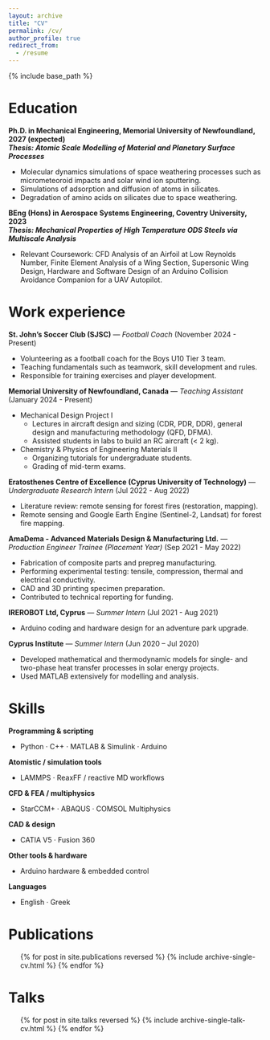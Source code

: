 ```yaml
---
layout: archive
title: "CV"
permalink: /cv/
author_profile: true
redirect_from:
  - /resume
---
```


{% include base_path %}

# Education

**Ph.D. in Mechanical Engineering, Memorial University of Newfoundland, 2027 (expected)**  
***Thesis: Atomic Scale Modelling of Material and Planetary Surface Processes***  

* Molecular dynamics simulations of space weathering processes such as micrometeoroid impacts and solar wind ion sputtering.  
* Simulations of adsorption and diffusion of atoms in silicates.  
* Degradation of amino acids on silicates due to space weathering.

**BEng (Hons) in Aerospace Systems Engineering, Coventry University, 2023**  
***Thesis: Mechanical Properties of High Temperature ODS Steels via Multiscale Analysis***  

* Relevant Coursework: CFD Analysis of an Airfoil at Low Reynolds Number, Finite Element Analysis of a Wing Section, Supersonic Wing Design, Hardware and Software Design of an Arduino Collision Avoidance Companion for a UAV Autopilot.

# Work experience

**St. John’s Soccer Club (SJSC)** — *Football Coach* (November 2024 - Present)  

* Volunteering as a football coach for the Boys U10 Tier 3 team.  
* Teaching fundamentals such as teamwork, skill development and rules.  
* Responsible for training exercises and player development.

**Memorial University of Newfoundland, Canada** — *Teaching Assistant* (January 2024 - Present)  

* Mechanical Design Project I  
    * Lectures in aircraft design and sizing (CDR, PDR, DDR), general design and manufacturing methodology (QFD, DFMA).  
    * Assisted students in labs to build an RC aircraft (< 2 kg).  
* Chemistry & Physics of Engineering Materials II  
    * Organizing tutorials for undergraduate students.  
    * Grading of mid-term exams.

**Eratosthenes Centre of Excellence (Cyprus University of Technology)** — *Undergraduate Research Intern* (Jul 2022 - Aug 2022)  

* Literature review: remote sensing for forest fires (restoration, mapping).  
* Remote sensing and Google Earth Engine (Sentinel-2, Landsat) for forest fire mapping.

**AmaDema - Advanced Materials Design & Manufacturing Ltd.** — *Production Engineer Trainee (Placement Year)* (Sep 2021 - May 2022)  

* Fabrication of composite parts and prepreg manufacturing.  
* Performing experimental testing: tensile, compression, thermal and electrical conductivity.  
* CAD and 3D printing specimen preparation.  
* Contributed to technical reporting for funding.

**IREROBOT Ltd, Cyprus** — *Summer Intern* (Jul 2021 - Aug 2021)  

* Arduino coding and hardware design for an adventure park upgrade.

**Cyprus Institute** — *Summer Intern* (Jun 2020 – Jul 2020)  

* Developed mathematical and thermodynamic models for single- and two-phase heat transfer processes in solar energy projects.  
* Used MATLAB extensively for modelling and analysis.

# Skills

**Programming & scripting**  
* Python · C++ · MATLAB & Simulink · Arduino

**Atomistic / simulation tools**  
* LAMMPS · ReaxFF / reactive MD workflows

**CFD & FEA / multiphysics**  
* StarCCM+ · ABAQUS · COMSOL Multiphysics

**CAD & design**  
* CATIA V5 · Fusion 360

**Other tools & hardware**  
* Arduino hardware & embedded control

**Languages**  
* English · Greek


# Publications

<ul>{% for post in site.publications reversed %}
  {% include archive-single-cv.html %}
{% endfor %}</ul>

# Talks

<ul>{% for post in site.talks reversed %}
  {% include archive-single-talk-cv.html %}
{% endfor %}</ul>
